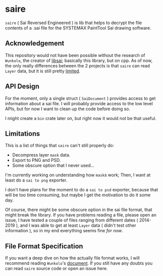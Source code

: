 # saire

`saire` ( Sai Reversed Engineered ) is lib that helps to decrypt the file
contents of a .sai file for the SYSTEMAX PaintTool Sai drawing software.

## Acknowledgement

This repository would not have been possible without the research of `Wunkolo`,
the creator of [libsai](https://github.com/Wunkolo/libsai); basically this
library, but on cpp. As of now, the only really differences between the 2
projects is that `saire` can read `Layer` data, but it is still pretty
[limited](#Limitations).

## API Design

For the moment, only a single struct ( `SaiDocument` ) provides access to get
information about a sai file. I will probably provide access to the low level
APIs, but for now I want to clean up the code before doing so.

I might create a `bin` crate later on, but right now it would not be that useful.

## Limitations

This is a list of things that `saire` can't still properly do:

- Decompress layer `mask` data.
- Export to PNG and PSD.
- Some obscure option that I never used...

I'm currently working on understanding how `mask`s work; Then, I want at least
do a `sai to png` exporter.

I don't have plans for the moment to do a `sai to psd` exporter, because that
will be too time consuming, but maybe I get the motivation to do it some day.

Of course, there might be some obscure option in the sai file format, that might
break the library. If you have problems reading a file, please open an issue, I
have tested a couple of files ranging from different dates ( 2014-2019 ), and I
was able to get at least `Layer` data ( didn't test other information ), so in
my end everything seems fine _for now_.

## File Format Specification

If you want a deep dive on how the actually file format works, I will recommend
reading `Wunkolo`'s [document](https://github.com/Wunkolo/libsai#decryption). If
you still have any doubts you can read `saire` source code or open an issue
here.
